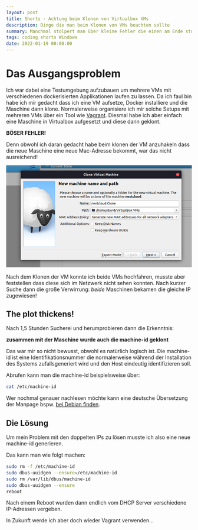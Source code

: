 ```yaml
---
layout: post
title: Shorts - Achtung beim Klonen von Virtualbox VMs
description: Dinge die man beim Klonen von VMs beachten sollte
summary: Manchmal stolpert man über kleine Fehler die einen am Ende stundenlange Arbeit kosten  
tags: coding shorts Windows
date: 2022-01-19 00:00:00
---
```


# Das Ausgangsproblem
Ich war dabei eine Testumgebung aufzubauen um mehrere VMs mit verschiedenen dockerisierten Applikationen laufen zu lassen.
Da ich faul bin habe ich mir gedacht dass ich eine VM aufsetze, Docker installiere und die Maschine dann klone. 
Normalerweise organisiere ich mir solche Setups mit mehreren VMs über ein Tool wie [Vagrant](https://www.vagrantup.com/). 
Diesmal habe ich aber einfach eine Maschine in Virtualbox aufgesetzt und diese dann geklont.

**BÖSER FEHLER!**

Denn obwohl ich daran gedacht habe beim klonen der VM anzuhakeln dass die neue Maschine eine neue Mac-Adresse bekommt, war das nicht ausreichend!

![Virtualbox klonen einer VM](../assets/pictures/Virtualbox_clone_dialogue.png)

Nach dem Klonen der VM konnte ich beide VMs hochfahren, musste aber feststellen dass diese sich im Netzwerk nicht sehen konnten.
Nach kurzer Suche dann die große Verwirrung:
*beide* Maschinen bekamen die gleiche IP zugewiesen!

## The plot thickens!

Nach 1,5 Stunden Sucherei und herumprobieren dann die Erkenntnis:

**zusammen mit der Maschine wurde auch die machine-id geklont**

Das war mir so nicht bewusst, obwohl es natürlich logisch ist. Die machine-id ist eine Identifikationsnummer die normalerweise während der Installation des Systems zufallsgeneriert wird und den Host eindeutig identifizieren soll.

Abrufen kann man die machine-id beispielsweise über:

```Bash
cat /etc/machine-id
```

Wer nochmal genauer nachlesen möchte kann eine deutsche Übersetzung der Manpage bspw. [bei Debian finden](https://manpages.debian.org/testing/manpages-de/machine-id.5.de.html).

## Die Lösung

Um mein Problem mit den doppelten IPs zu lösen musste ich also eine neue machine-id generieren.

Das kann man wie folgt machen:

```Bash
sudo rm -f /etc/machine-id
sudo dbus-uuidgen --ensure=/etc/machine-id
sudo rm /var/lib/dbus/machine-id
sudo dbus-uuidgen --ensure
reboot
```

Nach einem Reboot wurden dann endlich vom DHCP Server verschiedene IP-Adressen vergeben. 

In Zukunft werde ich aber doch wieder Vagrant verwenden...
 


